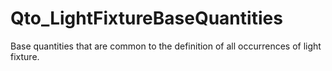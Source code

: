 # Qto_LightFixtureBaseQuantities

Base quantities that are common to the definition of all occurrences of light fixture.<!-- end of definition -->
